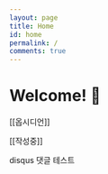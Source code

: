 ```yaml
---
layout: page
title: Home
id: home
permalink: /
comments: true
---
```


# Welcome! 🌱

[[옵시디언]]

[[작성중]]

disqus 댓글 테스트

<style>
  .wrapper {
    max-width: 46em;
  }
</style>
